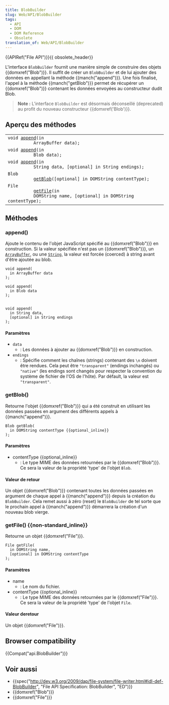 ```yaml
---
title: BlobBuilder
slug: Web/API/BlobBuilder
tags:
  - API
  - DOM
  - DOM Reference
  - Obsolete
translation_of: Web/API/BlobBuilder
---
```

{{APIRef("File API")}}{{ obsolete_header}}

L'interface `BlobBuilder` fournit une manière simple de construire des objets {{domxref("Blob")}}. Il suffit de créer un `BlobBuilder` et de lui ajouter des données  en appellant la méthode {{manch("append")}}. Une fois finalisé, l'appel à la méthode {{manch("getBlob")}} permet de récupérer un {{domxref("Blob")}} contenant les données envoyées au constructeur dudit Blob.

> **Note :** L'interface `BlobBuilder` est désormais déconseillé (deprecated) au profit du nouveau constructeur {{domxref('Blob')}}.

## Aperçu des méthodes

<table class="standard-table">
  <tbody>
    <tr>
      <td>
        <code
          >void <a href="/en-US/docs/Web/API/BlobBuilder#append()">append</a>(in
          ArrayBuffer data);</code
        >
      </td>
    </tr>
    <tr>
      <td>
        <code
          >void <a href="/en-US/docs/Web/API/BlobBuilder#append()">append</a>(in
          Blob data);</code
        >
      </td>
    </tr>
    <tr>
      <td>
        <code
          >void <a href="/en-US/docs/Web/API/BlobBuilder#append()">append</a>(in
          String data, [optional] in String endings);</code
        >
      </td>
    </tr>
    <tr>
      <td>
        <code
          >Blob
          <a href="/en-US/docs/Web/API/BlobBuilder#getBlob()">getBlob</a
          >([optional] in DOMString contentType);</code
        >
      </td>
    </tr>
    <tr>
      <td>
        <code
          >File
          <a href="/en-US/docs/Web/API/BlobBuilder#getFile()">getFile</a>(in
          DOMString name, [optional] in DOMString contentType);</code
        >
      </td>
    </tr>
  </tbody>
</table>

## Méthodes

### append()

Ajoute le contenu de l'objet JavaScript spécifié au {{domxref("Blob")}} en construction. Si la valeur spécifiée n'est pas un {{domxref("Blob")}}, un [`ArrayBuffer`](/en-US/docs/Web/JavaScript/Reference/Global_Objects/ArrayBuffer), ou une [`String`](/en-US/docs/Web/JavaScript/Reference/Global_Objects/String), la valeur est forcée (coerced) à string avant d'être ajoutée au blob.

    void append(
      in ArrayBuffer data
    );

    void append(
      in Blob data
    );


    void append(
      in String data,
      [optional] in String endings
    );

#### Paramètres

- `data`
  - : Les données à ajouter au {{domxref("Blob")}} en construction.
- `endings`
  - : Spécifie comment les chaînes (strings) contenant des `\n` doivent être rendues. Cela peut être `"transparent"` (endings inchangés) ou `"native"` (les endings sont changés pour respecter la convention du système de fichier de l'OS de l'hôte). Par défault, la valeur est `"transparent"`.

### getBlob()

Retourne l'objet {{domxref("Blob")}} qui a été construit en utilisant les données passées en argument des différents appels à {{manch("append")}}.

    Blob getBlob(
      in DOMString contentType {{optional_inline}}
    );

#### Paramètres

- contentType {{optional_inline}}
  - : Le type MIME des données  retournées par le {{domxref("Blob")}}. Ce sera la valeur de la propriété 'type' de l'objet `Blob`.

#### Valeur de retour

Un objet {{domxref("Blob")}} contenant toutes les données passées en argument de chaque appel à  {{manch("append")}} depuis la création du `BlobBuilder`. Cela remet aussi à zéro (reset) le `BlobBuilder` de tel sorte que le prochain appel à {{manch("append")}} démarrera la création d'un nouveau blob vierge.

### getFile() {{non-standard_inline}}

Retourne un objet {{domxref("File")}}.

    File getFile(
      in DOMString name,
      [optional] in DOMString contentType
    );

#### Paramètres

- name
  - : Le nom du fichier.
- contentType {{optional_inline}}
  - : Le type MIME des données  retournées par le {{domxref("File")}}. Ce sera la valeur de la propriété 'type' de l'objet `File`.

#### Valeur deretour

Un objet {{domxref("File")}}.

## Browser compatibility

{{Compat("api.BlobBuilder")}}

## Voir aussi

- {{spec("http://dev.w3.org/2009/dap/file-system/file-writer.html#idl-def-BlobBuilder", "File API Specification: BlobBuilder", "ED")}}
- {{domxref("Blob")}}
- {{domxref("File")}}
